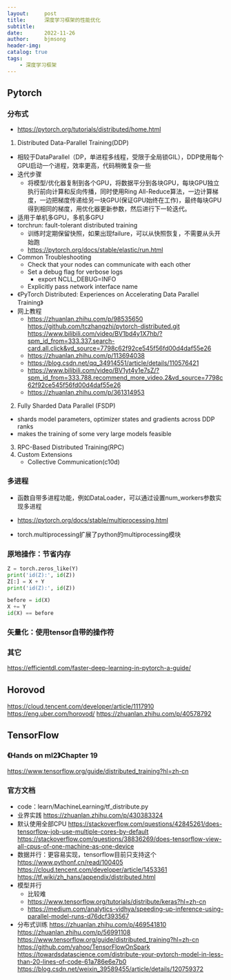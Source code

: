 ```yaml
---
layout:     post
title:      深度学习框架的性能优化
subtitle:   
date:       2022-11-26
author:     bjmsong
header-img: 
catalog: true
tags:
    - 深度学习框架
---
```

## Pytorch
### 分布式
+ https://pytorch.org/tutorials/distributed/home.html
1. Distributed Data-Parallel Training(DDP)
+ 相较于DataParallel（DP，单进程多线程，受限于全局锁GIL），DDP使用每个GPU启动一个进程，效率更高，代码稍微复杂一些
+ 迭代步骤
    * 将模型/优化器复制到各个GPU，将数据平分到各块GPU，每块GPU独立执行前向计算和反向传播，同时使用Ring All-Reduce算法，一边计算梯度，一边把梯度传递给另一块GPU(保证GPU始终在工作)，最终每块GPU得到相同的梯度，用优化器更新参数，然后进行下一轮迭代。
+ 适用于单机多GPU，多机多GPU
+ torchrun: fault-tolerant distributed training
    * 训练时定期保留快照，如果出现failure，可以从快照恢复，不需要从头开始跑
    * https://pytorch.org/docs/stable/elastic/run.html
+ Common Troubleshooting
    * Check that your nodes can communicate with each other
    * Set a debug flag for verbose logs
        - export NCLL_DEBUG=INFO
    * Explicitly pass network interface name 
+ 《PyTorch Distributed: Experiences on Accelerating Data Parallel Training》
+ 网上教程
    * https://zhuanlan.zhihu.com/p/98535650
    https://github.com/tczhangzhi/pytorch-distributed.git
    https://www.bilibili.com/video/BV1bd4y1X7hb/?spm_id_from=333.337.search-card.all.click&vd_source=7798c62f92ce545f56fd00d4daf55e26
    * https://zhuanlan.zhihu.com/p/113694038
    * https://blog.csdn.net/qq_34914551/article/details/110576421
    * https://www.bilibili.com/video/BV1yt4y1e7sZ/?spm_id_from=333.788.recommend_more_video.2&vd_source=7798c62f92ce545f56fd00d4daf55e26
    * https://zhuanlan.zhihu.com/p/361314953
2. Fully Sharded Data Parallel (FSDP)
- shards model parameters, optimizer states and gradients across DDP ranks
- makes the training of some very large models feasible
3. RPC-Based Distributed Training(RPC)
4. Custom Extensions
    * Collective Communication(c10d)

### 多进程
- 函数自带多进程功能，例如DataLoader，可以通过设置num_workers参数实现多进程
+ https://pytorch.org/docs/stable/multiprocessing.html
- torch.multiprocessing扩展了python的multiprocessing模块

### 原地操作：节省内存

```Python
Z = torch.zeros_like(Y)
print('id(Z):', id(Z))
Z[:] = X + Y
print('id(Z):', id(Z))

before = id(X)
X += Y
id(X) == before
```

### 矢量化：使用tensor自带的操作符


### 其它
https://efficientdl.com/faster-deep-learning-in-pytorch-a-guide/


## Horovod
https://cloud.tencent.com/developer/article/1117910
https://eng.uber.com/horovod/
https://zhuanlan.zhihu.com/p/40578792


## TensorFlow
### 《Hands on ml2》Chapter 19
https://www.tensorflow.org/guide/distributed_training?hl=zh-cn

### 官方文档
- code：learn/MachineLearning/tf_distribute.py
- 业界实践
https://zhuanlan.zhihu.com/p/430383324
- 默认使用全部CPU
https://stackoverflow.com/questions/42845261/does-tensorflow-job-use-multiple-cores-by-default
https://stackoverflow.com/questions/38836269/does-tensorflow-view-all-cpus-of-one-machine-as-one-device
- 数据并行：更容易实现，tensorflow目前只支持这个
https://www.pythonf.cn/read/100405
https://cloud.tencent.com/developer/article/1453361
https://tf.wiki/zh_hans/appendix/distributed.html
- 模型并行
    - 比较难
    - https://www.tensorflow.org/tutorials/distribute/keras?hl=zh-cn
    - https://medium.com/analytics-vidhya/speeding-up-inference-using-parallel-model-runs-d76dcf393567   
- 分布式训练
https://zhuanlan.zhihu.com/p/469541810
https://zhuanlan.zhihu.com/p/56991108
https://www.tensorflow.org/guide/distributed_training?hl=zh-cn
https://github.com/yahoo/TensorFlowOnSpark
https://towardsdatascience.com/distribute-your-pytorch-model-in-less-than-20-lines-of-code-61a786e6e7b0
https://blog.csdn.net/weixin_39589455/article/details/120759372


